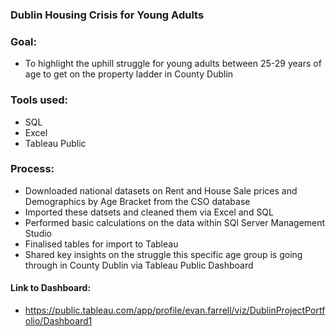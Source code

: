 ### Dublin Housing Crisis for Young Adults

### Goal:
- To highlight the uphill struggle for young adults between 25-29 years of age to get on the property ladder in County Dublin

### Tools used:
- SQL
- Excel
- Tableau Public

### Process:
- Downloaded national datasets on Rent and House Sale prices and Demographics by Age Bracket from the CSO database
- Imported these datsets and cleaned them via Excel and SQL
- Performed basic calculations on the data within SQl Server Management Studio
- Finalised tables for import to Tableau
- Shared key insights on the struggle this specific age group is going through in County Dublin via Tableau Public Dashboard

#### Link to Dashboard:
- https://public.tableau.com/app/profile/evan.farrell/viz/DublinProjectPortfolio/Dashboard1
